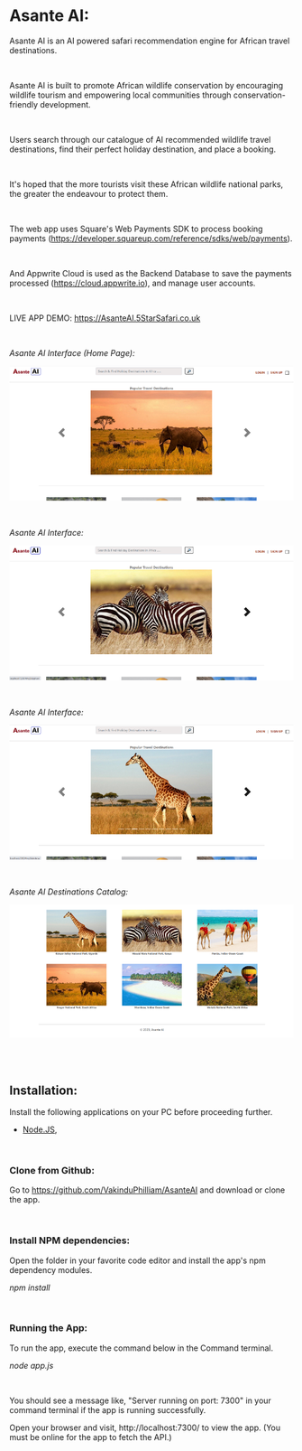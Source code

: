 
# Asante AI:

Asante AI is an AI powered safari recommendation engine for African travel destinations. 

<br/>

Asante AI is built to promote African wildlife conservation by encouraging wildlife tourism and empowering local communities through conservation-friendly development.

<br/>

Users search through our catalogue of AI recommended wildlife travel destinations, find their perfect holiday destination, and place a booking.

<br/>

It's hoped that the more tourists visit these African wildlife national parks, the greater the endeavour to protect them. 

<br/>

The web app uses Square's Web Payments SDK to process booking payments (https://developer.squareup.com/reference/sdks/web/payments).

<br/>

And Appwrite Cloud is used as the Backend Database to save the payments processed (https://cloud.appwrite.io), and manage user accounts.

<br/>

LIVE APP DEMO: https://AsanteAI.5StarSafari.co.uk

<br/>

_Asante AI Interface (Home Page):_

![Kasseti](/public/ui.png)

<br/>

_Asante AI Interface:_

![Kasseti](/public/ui2.png)

<br/>

_Asante AI Interface:_

![Kasseti](/public/ui3.png)

<br/>

_Asante AI Destinations Catalog:_

![Kasseti](/public/ui4.png)


</br>

<br/>

## Installation:

Install the following applications on your PC before proceeding further.

- [Node.JS](https://nodejs.org/en/download/current/), 

</br>

### Clone from Github:

Go to https://github.com/VakinduPhilliam/AsanteAI and download or clone the app.

</br>

### Install NPM dependencies:

Open the folder in your favorite code editor and install the app's npm dependency modules. 

_npm install_

</br>

### Running the App:

To run the app, execute the command below in the Command terminal. 

_node app.js_

</br>

You should see a message like, "Server running on port: 7300" in your command terminal if the app is running successfully.

Open your browser and visit, http://localhost:7300/ to view the app.
(You must be online for the app to fetch the API.)

